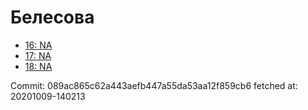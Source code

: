# Белесова
- [16: NA](16.md)
- [17: NA](17.md)
- [18: NA](18.md)

Commit: 089ac865c62a443aefb447a55da53aa12f859cb6
 fetched at: 20201009-140213
